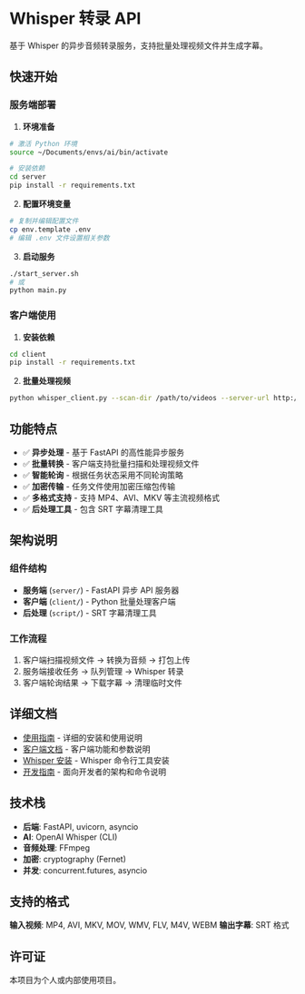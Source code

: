 # Whisper 转录 API

基于 Whisper 的异步音频转录服务，支持批量处理视频文件并生成字幕。

## 快速开始

### 服务端部署

1. **环境准备**
```bash
# 激活 Python 环境
source ~/Documents/envs/ai/bin/activate

# 安装依赖
cd server
pip install -r requirements.txt
```

2. **配置环境变量**
```bash
# 复制并编辑配置文件
cp env.template .env
# 编辑 .env 文件设置相关参数
```

3. **启动服务**
```bash
./start_server.sh
# 或
python main.py
```

### 客户端使用

1. **安装依赖**
```bash
cd client
pip install -r requirements.txt
```

2. **批量处理视频**
```bash
python whisper_client.py --scan-dir /path/to/videos --server-url http://localhost:6006
```

## 功能特点

- ✅ **异步处理** - 基于 FastAPI 的高性能异步服务
- ✅ **批量转换** - 客户端支持批量扫描和处理视频文件
- ✅ **智能轮询** - 根据任务状态采用不同轮询策略
- ✅ **加密传输** - 任务文件使用加密压缩包传输
- ✅ **多格式支持** - 支持 MP4、AVI、MKV 等主流视频格式
- ✅ **后处理工具** - 包含 SRT 字幕清理工具

## 架构说明

### 组件结构
- **服务端** (`server/`) - FastAPI 异步 API 服务器
- **客户端** (`client/`) - Python 批量处理客户端  
- **后处理** (`script/`) - SRT 字幕清理工具

### 工作流程
1. 客户端扫描视频文件 → 转换为音频 → 打包上传
2. 服务端接收任务 → 队列管理 → Whisper 转录
3. 客户端轮询结果 → 下载字幕 → 清理临时文件

## 详细文档

- [使用指南](USAGE.md) - 详细的安装和使用说明
- [客户端文档](client/README.md) - 客户端功能和参数说明  
- [Whisper 安装](server/WHISPER_INSTALL.md) - Whisper 命令行工具安装
- [开发指南](CLAUDE.md) - 面向开发者的架构和命令说明

## 技术栈

- **后端**: FastAPI, uvicorn, asyncio
- **AI**: OpenAI Whisper (CLI)
- **音频处理**: FFmpeg  
- **加密**: cryptography (Fernet)
- **并发**: concurrent.futures, asyncio

## 支持的格式

**输入视频**: MP4, AVI, MKV, MOV, WMV, FLV, M4V, WEBM
**输出字幕**: SRT 格式

## 许可证

本项目为个人或内部使用项目。